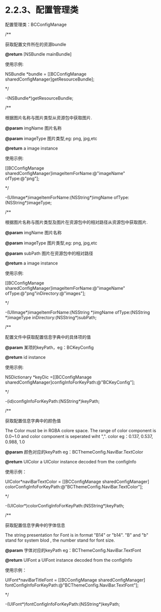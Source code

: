 # **2.2.3、配置管理类**

配置管理类：BCConfigManage

/\*\*

获取配置文件所在的资源bundle

**@return** \[NSBundle mainBundle\]

使用示例:

NSBundle \*bundle = \[\[BCConfigManage sharedConfigManager\]getResourceBundle\];

\*/

-\(NSBundle\*\)getResourceBundle;



/\*\*

根据图片名称与图片类型从资源包中获取图片.

**@param** imgName 图片名称

**@param** imageType 图片类型,eg: png, jpg,etc

**@return** a image instance

使用示例:

\[\[BCConfigManage sharedConfigManager\]imageItemForName:@"imageName" ofType:@"png"\];

\*/

-\(UIImage\*\)imageItemForName:\(NSString\*\)imgName ofType:\(NSString\*\)imageType;



/\*\*

根据图片名称与图片类型及图片在资源包中的相对路径从资源包中获取图片.

**@param** imgName 图片名称

**@param** imageType 图片类型,eg: png, jpg,etc

**@param** subPath  图片在资源包中的相对路径

**@return** a image instance

使用示例:

\[\[BCConfigManage sharedConfigManager\]imageItemForName:@"imageName" ofType:@"png"inDirectory:@"images"\];

\*/

-\(UIImage\*\)imageItemForName:\(NSString \*\)imgName ofType:\(NSString \*\)imageType inDirectory:\(NSString\*\)subPath;



/\*\*

配置文件中获取配置信息字典中的具体项的值

**@param** 某项的keyPath，eg：BCKeyConfig

**@return** id instance

使用示例:

NSDictionary \*keyDic =\[\[BCConfigManage sharedConfigManager\]configInfoForKeyPath:@"BCKeyConfig"\];

\*/

-\(id\)configInfoForKeyPath:\(NSString\*\)keyPath;



/\*\*

获取配置信息字典中的颜色值

The Color must be in RGBA colore space. The range of color component is 0.0~1.0 and color component is seperated wiht ",". color eg：0.137, 0.537, 0.988, 1.0

**@param** 颜色对应的keyPath eg：BCThemeConfig.NaviBar.TextColor

**@return** UIColor a UIColor instance decoded from the configInfo

使用示例：

UIColor\*naviBarTextColor = \[\[BCConfigManage sharedConfigManager\] colorConfigInfoForKeyPath:@"BCThemeConfig.NaviBar.TextColor"\];

\*/

-\(UIColor\*\)colorConfigInfoForKeyPath:\(NSString\*\)keyPath;  


/\*\*

获取配置信息字典中的字体信息

The string presentation for Font is in format "B14" or "b14". "B" and "b" stand for system blod , the number stand for font size.

**@param** 字体对应的keyPath eg：BCThemeConfig.NaviBar.TextFont

**@return** UIFont a UIFont instance decoded from the configInfo

使用示例：

UIFont\*naviBarTitleFont = \[\[BCConfigManage sharedConfigManager\] fontConfigInfoForKeyPath:@"BCThemeConfig.NaviBar.TextFont"\];

\*/

-\(UIFont\*\)fontConfigInfoForKeyPath:\(NSString\*\)keyPath;



